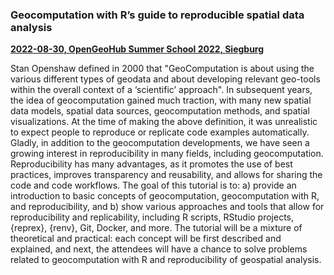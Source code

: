 ### Geocomputation with R’s guide to reproducible spatial data analysis

[**2022-08-30, OpenGeoHub Summer School 2022, Siegburg**](https://opengeohub.org/summer-school/siegburg-2022/)

<!--geocomputation-->

Stan Openshaw defined in 2000 that "GeoComputation is about using the various different types of geodata and about developing relevant geo-tools within the overall context of a ‘scientific’ approach".
In subsequent years, the idea of geocomputation gained much traction, with many new spatial data models, spatial data sources, geocomputation methods, and spatial visualizations.
At the time of making the above definition, it was unrealistic to expect people to reproduce or replicate code examples automatically.
Gladly, in addition to the geocomputation developments, we have seen a growing interest in reproducibility in many fields, including geocomputation.
Reproducibility has many advantages, as it promotes the use of best practices, improves transparency and reusability, and allows for sharing the code and code workflows. 
The goal of this tutorial is to: a) provide an introduction to basic concepts of geocomputation, geocomputation with R, and reproducibility, and b) show various approaches and tools that allow for reproducibility and replicability, including R scripts, RStudio projects, {reprex}, {renv}, Git, Docker, and more.
The tutorial will be a mixture of theoretical and practical: each concept will be first described and explained, and next, the attendees will have a chance to solve problems related to geocomputation with R and reproducibility of geospatial analysis.

